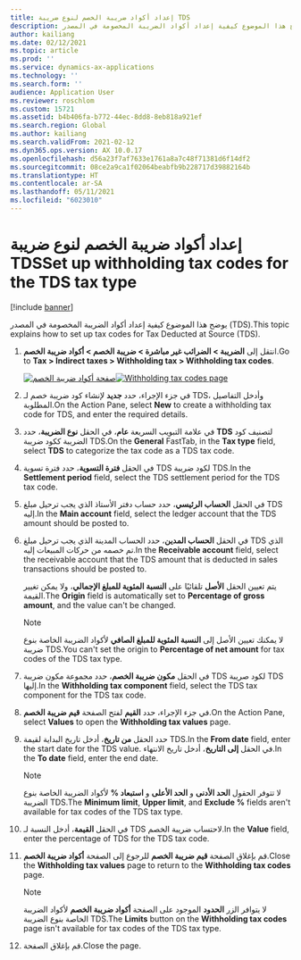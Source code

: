 ```yaml
---
title: إعداد أكواد ضريبة الخصم لنوع ضريبة TDS
description: يوضح هذا الموضوع كيفية إعداد أكواد الضريبة المخصومة في المصدر (TDS).
author: kailiang
ms.date: 02/12/2021
ms.topic: article
ms.prod: ''
ms.service: dynamics-ax-applications
ms.technology: ''
ms.search.form: ''
audience: Application User
ms.reviewer: roschlom
ms.custom: 15721
ms.assetid: b4b406fa-b772-44ec-8dd8-8eb818a921ef
ms.search.region: Global
ms.author: kailiang
ms.search.validFrom: 2021-02-12
ms.dyn365.ops.version: AX 10.0.17
ms.openlocfilehash: d56a23f7af7633e1761a8a7c48f71381d6f14df2
ms.sourcegitcommit: 08ce2a9ca1f02064beabfb9b228717d39882164b
ms.translationtype: HT
ms.contentlocale: ar-SA
ms.lasthandoff: 05/11/2021
ms.locfileid: "6023010"
---
```

# <a name="set-up-withholding-tax-codes-for-the-tds-tax-type"></a><span data-ttu-id="c0ef8-103">إعداد أكواد ضريبة الخصم لنوع ضريبة TDS</span><span class="sxs-lookup"><span data-stu-id="c0ef8-103">Set up withholding tax codes for the TDS tax type</span></span>

[!include [banner](../includes/banner.md)]

<span data-ttu-id="c0ef8-104">يوضح هذا الموضوع كيفية إعداد أكواد الضريبة المخصومة في المصدر (TDS).</span><span class="sxs-lookup"><span data-stu-id="c0ef8-104">This topic explains how to set up tax codes for Tax Deducted at Source (TDS).</span></span>

1. <span data-ttu-id="c0ef8-105">انتقل إلى **الضريبة \> الضرائب غير مباشرة \> ضريبة الخصم \> أكواد ضريبة الخصم**.</span><span class="sxs-lookup"><span data-stu-id="c0ef8-105">Go to **Tax \> Indirect taxes \> Withholding tax \> Withholding tax codes**.</span></span>

    <span data-ttu-id="c0ef8-106">[![صفحة أكواد ضريبة الخصم](./media/apac-ind-TDS-17.png)](./media/apac-ind-TDS-17.png)</span><span class="sxs-lookup"><span data-stu-id="c0ef8-106">[![Withholding tax codes page](./media/apac-ind-TDS-17.png)](./media/apac-ind-TDS-17.png)</span></span>

2. <span data-ttu-id="c0ef8-107">في جزء الإجراء، حدد **جديد** لإنشاء كود ضريبة خصم لـ TDS، وأدخل التفاصيل المطلوبة.</span><span class="sxs-lookup"><span data-stu-id="c0ef8-107">On the Action Pane, select **New** to create a withholding tax code for TDS, and enter the required details.</span></span>
3. <span data-ttu-id="c0ef8-108">في علامة التبويب السريعة **عام**، في الحقل **نوع الضريبة**، حدد **TDS** لتصنيف كود الضريبة ككود ضريبة TDS.</span><span class="sxs-lookup"><span data-stu-id="c0ef8-108">On the **General** FastTab, in the **Tax type** field, select **TDS** to categorize the tax code as a TDS tax code.</span></span>
4. <span data-ttu-id="c0ef8-109">في الحقل **فترة التسوية**، حدد فترة تسوية TDS لكود ضريبة TDS.</span><span class="sxs-lookup"><span data-stu-id="c0ef8-109">In the **Settlement period** field, select the TDS settlement period for the TDS tax code.</span></span>
5. <span data-ttu-id="c0ef8-110">في الحقل **الحساب الرئيسي**، حدد حساب دفتر الأستاذ الذي يجب ترحيل مبلغ TDS إليه.</span><span class="sxs-lookup"><span data-stu-id="c0ef8-110">In the **Main account** field, select the ledger account that the TDS amount should be posted to.</span></span>
6. <span data-ttu-id="c0ef8-111">في الحقل **الحساب المدين**، حدد الحساب المدينة الذي يجب ترحيل مبلغ TDS الذي تم خصمه من حركات المبيعات إليه.</span><span class="sxs-lookup"><span data-stu-id="c0ef8-111">In the **Receivable account** field, select the receivable account that the TDS amount that is deducted in sales transactions should be posted to.</span></span>

    <span data-ttu-id="c0ef8-112">يتم تعيين الحقل **الأصل** تلقائيًا على **النسبة المئوية للمبلغ الإجمالي**، ولا يمكن تغيير القيمة.</span><span class="sxs-lookup"><span data-stu-id="c0ef8-112">The **Origin** field is automatically set to **Percentage of gross amount**, and the value can't be changed.</span></span>

    > [!NOTE]
    > <span data-ttu-id="c0ef8-113">لا يمكنك تعيين الأصل إلى **النسبة المئوية للمبلغ الصافي** لأكواد الضريبة الخاصة بنوع ضريبة TDS.</span><span class="sxs-lookup"><span data-stu-id="c0ef8-113">You can't set the origin to **Percentage of net amount** for tax codes of the TDS tax type.</span></span>

7. <span data-ttu-id="c0ef8-114">في الحقل **مكون ضريبة الخصم**، حدد مجموعة مكون ضريبة TDS لكود صريبة TDS إليها.</span><span class="sxs-lookup"><span data-stu-id="c0ef8-114">In the **Withholding tax component** field, select the TDS tax component for the TDS tax code.</span></span>
8. <span data-ttu-id="c0ef8-115">في جزء الإجراء، حدد **القيم** لفتح الصفحة **قيم ضريبة الخصم**.</span><span class="sxs-lookup"><span data-stu-id="c0ef8-115">On the Action Pane, select **Values** to open the **Withholding tax values** page.</span></span>
9. <span data-ttu-id="c0ef8-116">حدد الحقل **من تاريخ**، أدخل تاريخ البداية لقيمة TDS.</span><span class="sxs-lookup"><span data-stu-id="c0ef8-116">In the **From date** field, enter the start date for the TDS value.</span></span> <span data-ttu-id="c0ef8-117">في الحقل **إلى التاريخ**، أدخل تاريخ الانتهاء.</span><span class="sxs-lookup"><span data-stu-id="c0ef8-117">In the **To date** field, enter the end date.</span></span>

    > [!NOTE]
    > <span data-ttu-id="c0ef8-118">لا تتوفر الحقول **الحد الأدنى** و **الحد الأعلى** و **استبعاد %** لأكواد الضريبة الخاصة بنوع الضريبة TDS.</span><span class="sxs-lookup"><span data-stu-id="c0ef8-118">The **Minimum limit**, **Upper limit**, and **Exclude %** fields aren't available for tax codes of the TDS tax type.</span></span>

10. <span data-ttu-id="c0ef8-119">في الحقل **القيمة**، أدخل النسبة لـ TDS لاحتساب ضريبة الخصم.</span><span class="sxs-lookup"><span data-stu-id="c0ef8-119">In the **Value** field, enter the percentage of TDS for the TDS tax code.</span></span>
11. <span data-ttu-id="c0ef8-120">قم بإغلاق الصفحة **قيم ضريبة الخصم** للرجوع إلى الصفحة **أكواد ضريبة الخصم**.</span><span class="sxs-lookup"><span data-stu-id="c0ef8-120">Close the **Withholding tax values** page to return to the **Withholding tax codes** page.</span></span>

    > [!NOTE]
    > <span data-ttu-id="c0ef8-121">لا يتوافر الزر **الحدود** الموجود على الصفحة **أكواد ضريبة الخصم** لأكواد الضريبة الخاصة بنوع الضريبة TDS.</span><span class="sxs-lookup"><span data-stu-id="c0ef8-121">The **Limits** button on the **Withholding tax codes** page isn't available for tax codes of the TDS tax type.</span></span>

12. <span data-ttu-id="c0ef8-122">قم بإغلاق الصفحة.</span><span class="sxs-lookup"><span data-stu-id="c0ef8-122">Close the page.</span></span>
